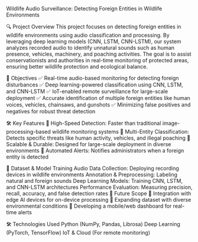 Wildlife Audio Surveillance: Detecting Foreign Entities in Wildlife Environments

🔍 Project Overview
This project focuses on detecting foreign entities in wildlife environments using audio classification and processing. By leveraging deep learning models (CNN, LSTM, CNN-LSTM), our system analyzes recorded audio to identify unnatural sounds such as human presence, vehicles, machinery, and poaching activities. The goal is to assist conservationists and authorities in real-time monitoring of protected areas, ensuring better wildlife protection and ecological balance.

🎯 Objectives
✅ Real-time audio-based monitoring for detecting foreign disturbances
✅ Deep learning-powered classification using CNN, LSTM, and CNN-LSTM
✅ IoT-enabled remote surveillance for large-scale deployment
✅ Accurate identification of multiple foreign entities like human voices, vehicles, chainsaws, and gunshots
✅ Minimizing false positives and negatives for robust threat detection

🛠️ Key Features
🔹 High-Speed Detection: Faster than traditional image-processing-based wildlife monitoring systems
🔹 Multi-Entity Classification: Detects specific threats like human activity, vehicles, and illegal poaching
🔹 Scalable & Durable: Designed for large-scale deployment in diverse environments
🔹 Automated Alerts: Notifies administrators when a foreign entity is detected

📂 Dataset & Model Training
Audio Data Collection: Deploying recording devices in wildlife environments
Annotation & Preprocessing: Labeling natural and foreign sounds
Deep Learning Models: Training CNN, LSTM, and CNN-LSTM architectures
Performance Evaluation: Measuring precision, recall, accuracy, and false detection rates
🚀 Future Scope
🔸 Integration with edge AI devices for on-device processing
🔸 Expanding dataset with diverse environmental conditions
🔸 Developing a mobile/web dashboard for real-time alerts

🛠️ Technologies Used
Python (NumPy, Pandas, Librosa)
Deep Learning (PyTorch, TensorFlow)
IoT & Cloud (For remote monitoring)
